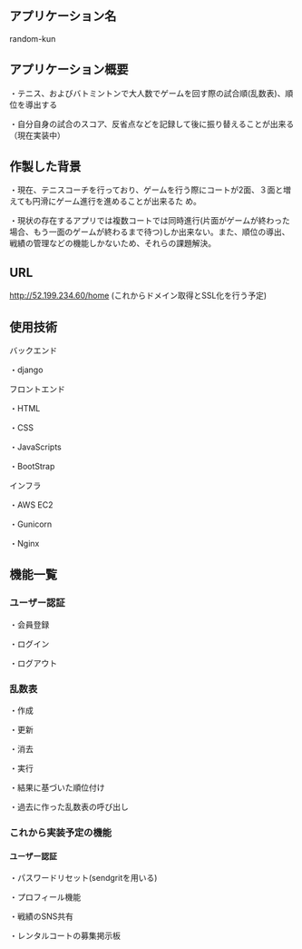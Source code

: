 ## アプリケーション名
random-kun

## アプリケーション概要

・テニス、およびバトミントンで大人数でゲームを回す際の試合順(乱数表)、順位を導出する  

・自分自身の試合のスコア、反省点などを記録して後に振り替えることが出来る（現在実装中）

## 作製した背景

・現在、テニスコーチを行っており、ゲームを行う際にコートが2面、３面と増えても円滑にゲーム進行を進めることが出来るた
め。  

・現状の存在するアプリでは複数コートでは同時進行(片面がゲームが終わった場合、もう一面のゲームが終わるまで待つ)しか出来ない。また、順位の導出、戦績の管理などの機能しかないため、それらの課題解決。

## URL
http://52.199.234.60/home
(これからドメイン取得とSSL化を行う予定)

## 使用技術
バックエンド

・django

フロントエンド  

・HTML  

・CSS  

・JavaScripts  

・BootStrap  

インフラ

・AWS EC2

・Gunicorn

・Nginx

## 機能一覧

### ユーザー認証

・会員登録

・ログイン

・ログアウト

### 乱数表

・作成

・更新

・消去

・実行

・結果に基づいた順位付け

・過去に作った乱数表の呼び出し

### これから実装予定の機能

#### ユーザー認証

・パスワードリセット(sendgritを用いる)

・プロフィール機能

・戦績のSNS共有

・レンタルコートの募集掲示板
